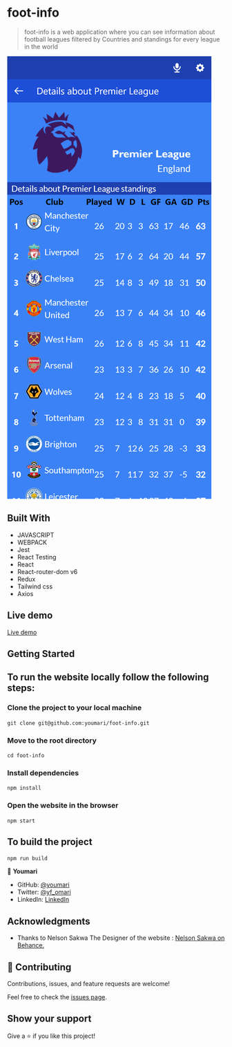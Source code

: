 # foot-info
> foot-info is a web application where you can see information about football leagues filtered by Countries and standings for every league in the world
    
 ![screenshot](./foot-info-screenshot.png)

## Built With

- JAVASCRIPT
- WEBPACK
- Jest
- React Testing
- React
- React-router-dom v6
- Redux
- Tailwind css
- Axios

## Live demo

[Live demo](https://foot-info.herokuapp.com/)


## Getting Started

## To run the website locally follow the following steps:

### Clone the project to your local machine
    git clone git@github.com:youmari/foot-info.git
### Move to the root directory 
    cd foot-info
### Install dependencies
    npm install
### Open the website in the browser
    npm start
## To build the project 
    npm run build

👤 **Youmari**

- GitHub: [@youmari](https://github.com/youmari)
- Twitter: [@yf_omari](https://twitter.com/yf_omari)
- LinkedIn: [LinkedIn](https://www.linkedin.com/in/yassine-omari-945114190/)

## Acknowledgments

- Thanks to Nelson Sakwa  The Designer of the website :
[Nelson Sakwa on Behance.](https://www.behance.net/sakwadesignstudio)

## 🤝 Contributing

Contributions, issues, and feature requests are welcome!

Feel free to check the [issues page](../../issues/).

## Show your support

Give a ⭐️ if you like this project!
